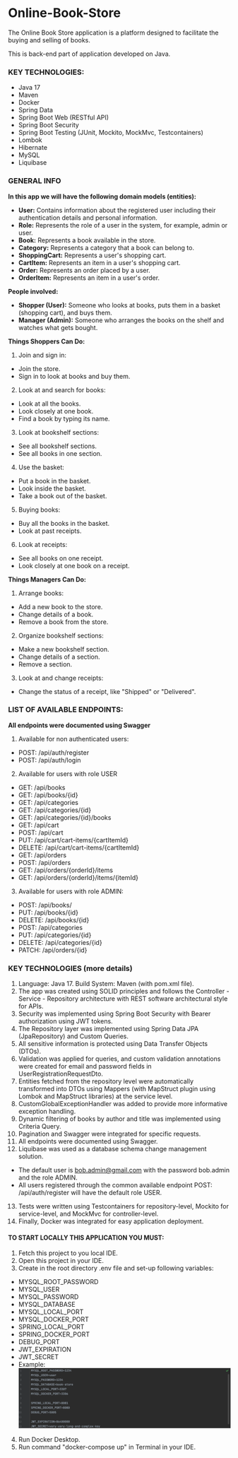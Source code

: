 # Online-Book-Store

The Online Book Store application is a platform designed to facilitate the buying and selling of books. 

This is back-end part of application developed on Java.

### **KEY TECHNOLOGIES:**
- Java 17
- Maven
- Docker
- Spring Data
- Spring Boot Web (RESTful API)
- Spring Boot Security
- Spring Boot Testing (JUnit, Mockito, MockMvc, Testcontainers)
- Lombok
- Hibernate
- MySQL
- Liquibase

### **GENERAL INFO**
**In this app we will have the following domain models (entities):**
- **User:** Contains information about the registered user including their authentication details and personal information.
- **Role:** Represents the role of a user in the system, for example, admin or user.
- **Book:** Represents a book available in the store.
- **Category:** Represents a category that a book can belong to.
- **ShoppingCart:** Represents a user's shopping cart.
- **CartItem:** Represents an item in a user's shopping cart.
- **Order:** Represents an order placed by a user.
- **OrderItem:** Represents an item in a user's order.

**People involved:**
- **Shopper (User):** Someone who looks at books, puts them in a basket (shopping cart), and buys them.
- **Manager (Admin):** Someone who arranges the books on the shelf and watches what gets bought.

**Things Shoppers Can Do:**
1. Join and sign in:
- Join the store.
- Sign in to look at books and buy them.
2. Look at and search for books:
- Look at all the books.
- Look closely at one book.
- Find a book by typing its name.
3. Look at bookshelf sections:
- See all bookshelf sections.
- See all books in one section.
4. Use the basket:
- Put a book in the basket.
- Look inside the basket.
- Take a book out of the basket.
5. Buying books:
- Buy all the books in the basket.
- Look at past receipts.
6. Look at receipts:
- See all books on one receipt.
- Look closely at one book on a receipt.

**Things Managers Can Do:**
1. Arrange books:
- Add a new book to the store.
- Change details of a book.
- Remove a book from the store.
2. Organize bookshelf sections:
- Make a new bookshelf section.
- Change details of a section.
- Remove a section.
3. Look at and change receipts:
- Change the status of a receipt, like "Shipped" or "Delivered".

### **LIST OF AVAILABLE ENDPOINTS:**
**All endpoints were documented using Swagger**
1. Available for non authenticated users:
- POST: /api/auth/register
- POST: /api/auth/login

2. Available for users with role USER
- GET: /api/books
- GET: /api/books/{id}
- GET: /api/categories
- GET: /api/categories/{id}
- GET: /api/categories/{id}/books
- GET: /api/cart
- POST: /api/cart
- PUT: /api/cart/cart-items/{cartItemId}
- DELETE: /api/cart/cart-items/{cartItemId}
- GET: /api/orders
- POST: /api/orders
- GET: /api/orders/{orderId}/items
- GET: /api/orders/{orderId}/items/{itemId}

3. Available for users with role ADMIN:
- POST: /api/books/
- PUT: /api/books/{id}
- DELETE: /api/books/{id}
- POST: /api/categories
- PUT: /api/categories/{id}
- DELETE: /api/categories/{id}
- PATCH: /api/orders/{id}

### KEY TECHNOLOGIES (more details)
1. Language: Java 17. Build System: Maven (with pom.xml file).
2. The app was created using SOLID principles and follows the Controller - Service - Repository architecture with REST software architectural style for APIs.
3. Security was implemented using Spring Boot Security with Bearer authorization using JWT tokens.
4. The Repository layer was implemented using Spring Data JPA (JpaRepository) and Custom Queries.
5. All sensitive information is protected using Data Transfer Objects (DTOs).
6. Validation was applied for queries, and custom validation annotations were created for email and password fields in UserRegistrationRequestDto.
7. Entities fetched from the repository level were automatically transformed into DTOs using Mappers (with MapStruct plugin using Lombok and MapStruct libraries) at the service level.
8. CustomGlobalExceptionHandler was added to provide more informative exception handling.
9. Dynamic filtering of books by author and title was implemented using Criteria Query.
10. Pagination and Swagger were integrated for specific requests.
11. All endpoints were documented using Swagger.
12. Liquibase was used as a database schema change management solution.
- The default user is bob.admin@gmail.com with the password bob.admin and the role ADMIN.
- All users registered through the common available endpoint POST: /api/auth/register will have the default role USER.
13. Tests were written using Testcontainers for repository-level, Mockito for service-level, and MockMvc for controller-level.
14. Finally, Docker was integrated for easy application deployment.
####     TO START LOCALLY THIS APPLICATION YOU MUST:
1. Fetch this project to you local IDE.
2. Open this project in your IDE.
3. Create in the root directory .env file and set-up following variables:
- MYSQL_ROOT_PASSWORD
- MYSQL_USER
- MYSQL_PASSWORD
- MYSQL_DATABASE
- MYSQL_LOCAL_PORT
- MYSQL_DOCKER_PORT
- SPRING_LOCAL_PORT
- SPRING_DOCKER_PORT
- DEBUG_PORT
- JWT_EXPIRATION
- JWT_SECRET
- Example:
![img_1.png](img_1.png)
4. Run Docker Desktop.
5. Run command "docker-compose up" in Terminal in your IDE.